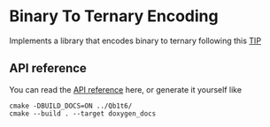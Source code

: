 # Binary To Ternary Encoding

Implements a library that encodes binary to ternary following this [TIP](https://github.com/iotaledger/tips/blob/main/tips/TIP-0005/tip-0005.md)

## API reference

You can read the [API reference](https://eddytheco.github.io/Qb1t6/) here, or generate it yourself like
```
cmake -DBUILD_DOCS=ON ../Qb1t6/
cmake --build . --target doxygen_docs
```

